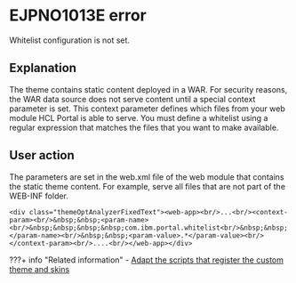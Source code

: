# EJPNO1013E error

Whitelist configuration is not set.

## Explanation

The theme contains static content deployed in a WAR. For security reasons, the WAR data source does not serve content until a special context parameter is set. This context parameter defines which files from your web module HCL Portal is able to serve. You must define a whitelist using a regular expression that matches the files that you want to make available.

## User action

The parameters are set in the web.xml file of the web module that contains the static theme content. For example, serve all files that are not part of the WEB-INF folder.

```
<div class="themeOptAnalyzerFixedText"><web-app><br/>...<br/><context-param><br/>&nbsp;&nbsp;<param-name><br/>&nbsp;&nbsp;&nbsp;&nbsp;com.ibm.portal.whitelist<br/>&nbsp;&nbsp;</param-name><br/>&nbsp;&nbsp;<param-value>.*</param-value><br/></context-param><br/>....<br/></web-app></div>
```


???+ info "Related information"
    - [Adapt the scripts that register the custom theme and skins](../../../developing_theme/dev_op_overview/manual_packaging_themes/themeopt_move_repack_script.md)

